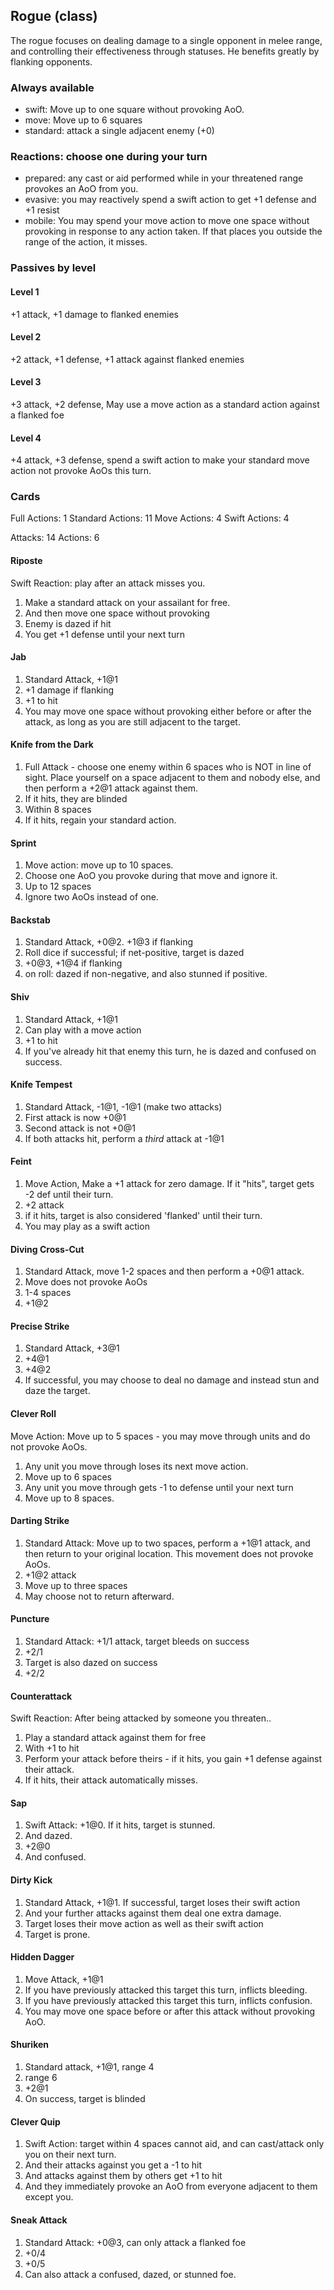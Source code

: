 ## Rogue (class)

The rogue focuses on dealing damage to a single opponent in melee range, and controlling
their effectiveness through statuses. He benefits greatly by flanking opponents.

### Always available

* swift: Move up to one square without provoking AoO.
* move: Move up to 6 squares
* standard: attack a single adjacent enemy (+0)

### Reactions: choose one during your turn

* prepared: any cast or aid performed while in your threatened range provokes an AoO from you.
* evasive: you may reactively spend a swift action to get +1 defense and +1 resist
* mobile: You may spend your move action to move one space without provoking in response to
  any action taken. If that places you outside the range of the action, it misses.

### Passives by level

#### Level 1
+1 attack, +1 damage to flanked enemies

#### Level 2
+2 attack, +1 defense, +1 attack against flanked enemies

#### Level 3
+3 attack, +2 defense, May use a move action as a standard action against a flanked foe

#### Level 4
+4 attack, +3 defense, spend a swift action to make your standard move action not provoke
AoOs this turn.


### Cards

Full Actions: 1
Standard Actions: 11
Move Actions: 4
Swift Actions: 4

Attacks: 14
Actions: 6

#### Riposte
Swift Reaction: play after an attack misses you.
1. Make a standard attack on your assailant for free.
2. And then move one space without provoking
3. Enemy is dazed if hit
4. You get +1 defense until your next turn

#### Jab
1. Standard Attack, +1@1
2. +1 damage if flanking
3. +1 to hit
4. You may move one space without provoking either before or after the attack, as long as you
   are still adjacent to the target.

#### Knife from the Dark
1. Full Attack - choose one enemy within 6 spaces who is NOT in line of sight. Place yourself on
   a space adjacent to them and nobody else, and then perform a +2@1 attack against them.
2. If it hits, they are blinded
3. Within 8 spaces
4. If it hits, regain your standard action.

#### Sprint
1. Move action: move up to 10 spaces.
2. Choose one AoO you provoke during that move and ignore it.
3. Up to 12 spaces
4. Ignore two AoOs instead of one.

#### Backstab
1. Standard Attack, +0@2. +1@3 if flanking
2. Roll dice if successful; if net-positive, target is dazed
3. +0@3, +1@4 if flanking
4. on roll: dazed if non-negative, and also stunned if positive.

#### Shiv
1. Standard Attack, +1@1
2. Can play with a move action
3. +1 to hit
4. If you've already hit that enemy this turn, he is dazed and confused on success.

#### Knife Tempest
1. Standard Attack, -1@1, -1@1 (make two attacks)
2. First attack is now +0@1
3. Second attack is not +0@1
4. If both attacks hit, perform a *third* attack at -1@1

#### Feint
1. Move Action, Make a +1 attack for zero damage. If it "hits", target gets -2 def until their turn.
2. +2 attack
3. if it hits, target is also considered 'flanked' until their turn.
4. You may play as a swift action

#### Diving Cross-Cut
1. Standard Attack, move 1-2 spaces and then perform a +0@1 attack.
2. Move does not provoke AoOs
3. 1-4 spaces
4. +1@2

#### Precise Strike
1. Standard Attack, +3@1
2. +4@1
3. +4@2
4. If successful, you may choose to deal no damage and instead stun and daze the target.

#### Clever Roll
Move Action: Move up to 5 spaces - you may move through units and do not provoke AoOs.
1. Any unit you move through loses its next move action.
2. Move up to 6 spaces
3. Any unit you move through gets -1 to defense until your next turn
4. Move up to 8 spaces.

#### Darting Strike
1. Standard Attack: Move up to two spaces, perform a +1@1 attack, and then return
   to your original location. This movement does not provoke AoOs.
2. +1@2 attack
3. Move up to three spaces
4. May choose not to return afterward.

#### Puncture
1. Standard Attack: +1/1 attack, target bleeds on success
2. +2/1
3. Target is also dazed on success
4. +2/2

#### Counterattack
Swift Reaction: After being attacked by someone you threaten..
1. Play a standard attack against them for free
2. With +1 to hit
3. Perform your attack before theirs - if it hits, you gain +1 defense against their attack.
4. If it hits, their attack automatically misses.

#### Sap
1. Swift Attack: +1@0. If it hits, target is stunned.
2. And dazed.
3. +2@0
4. And confused.

#### Dirty Kick
1. Standard Attack, +1@1. If successful, target loses their swift action
2. And your further attacks against them deal one extra damage.
3. Target loses their move action as well as their swift action
4. Target is prone.

#### Hidden Dagger
1. Move Attack, +1@1
2. If you have previously attacked this target this turn, inflicts bleeding.
3. If you have previously attacked this target this turn, inflicts confusion.
4. You may move one space before or after this attack without provoking AoO.

#### Shuriken
1. Standard attack, +1@1, range 4
2. range 6
3. +2@1
4. On success, target is blinded

#### Clever Quip
1. Swift Action: target within 4 spaces cannot aid, and can cast/attack only you on their next turn.
2. And their attacks against you get a -1 to hit
3. And attacks against them by others get +1 to hit
4. And they immediately provoke an AoO from everyone adjacent to them except you.

#### Sneak Attack
1. Standard Attack: +0@3, can only attack a flanked foe
2. +0/4
3. +0/5
4. Can also attack a confused, dazed, or stunned foe.
